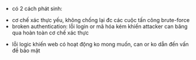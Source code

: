 - có 2 cách phát sinh:<br>
+ cơ chế xác thực yếu, không chống lại đc các cuộc tấn công brute-force
+ broken authentication: lỗi login or mã hóa kém khiến attacker can băng qua hoàn toàn cơ chế xác thực<br>
- lỗi logic khiến web có hoạt động ko mong muốn, can or ko dẫn đến vấn đề bảo mật
